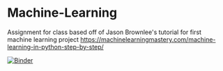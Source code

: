 # Machine-Learning

Assignment for class based off of Jason Brownlee's tutorial for first machine learning project
https://machinelearningmastery.com/machine-learning-in-python-step-by-step/

[![Binder](https://mybinder.org/badge_logo.svg)](https://mybinder.org/v2/gh/bdeng360/Machine-Learning/HEAD)
